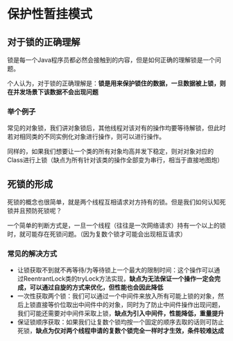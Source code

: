 # 保护性暂挂模式


## 对于锁的正确理解

锁是每一个Java程序员都必然会接触到的内容，但是如何正确的理解锁是一个问题。

个人认为，对于锁的正确理解是：**锁是用来保护锁住的数据，一旦数据被上锁，则在并发场景下该数据不会出现问题**

### 举个例子

常见的对象锁，我们讲对象锁后，其他线程对该对有的操作均要等待解锁，但此时若对相同类的不同实例化对象进行操作，则可以进行操作。

同样的，如果我们想要让一个类的所有对象均高并发下稳定，则对对象对应的Class进行上锁（缺点为所有针对该类的操作全部变为串行，相当于直接地图炮）


## 死锁的形成

死锁的概念也很简单，就是两个线程互相请求对方持有的锁。但是我们如何认知死锁并且预防死锁呢？

一个简单的判断方式是，一旦一个线程（往往是一次网络请求）持有一个以上的锁时，就可能存在死锁问题。（因为复数个锁才可能会出现相互请求）

### 常见的解决方式

* 让锁获取不到就不再等待/为等待锁上一个最大的限制时间：这个操作可以通过ReentrantLock类的tryLock方法实现，**缺点为无法保证一个操作一定会完成，可以通过自旋的方式来优化，但性能也会因此降低**
* 一次性获取两个锁：我们可以通过一个中间件来放入所有可能上锁的对象，然后上锁直接等价位取出中间件中的对象，同时为了防止中间件操作出现问题，我们可能还需要对中间件采取上锁，**缺点为引入中间件，性能降低，重量提升**
* 保证锁顺序获取：如果我们让复数个锁均按一个固定的顺序去取的话则可防止死锁，**缺点为仅对两个线程申请的复数个锁完全一样时才生效，条件较难达成**